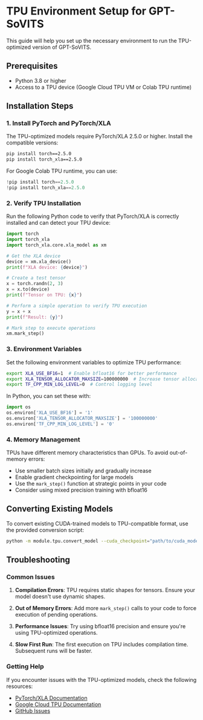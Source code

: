 # TPU Environment Setup for GPT-SoVITS

This guide will help you set up the necessary environment to run the TPU-optimized version of GPT-SoVITS.

## Prerequisites

- Python 3.8 or higher
- Access to a TPU device (Google Cloud TPU VM or Colab TPU runtime)

## Installation Steps

### 1. Install PyTorch and PyTorch/XLA

The TPU-optimized models require PyTorch/XLA 2.5.0 or higher. Install the compatible versions:

```bash
pip install torch==2.5.0
pip install torch_xla==2.5.0
```

For Google Colab TPU runtime, you can use:

```python
!pip install torch==2.5.0
!pip install torch_xla==2.5.0
```

### 2. Verify TPU Installation

Run the following Python code to verify that PyTorch/XLA is correctly installed and can detect your TPU device:

```python
import torch
import torch_xla
import torch_xla.core.xla_model as xm

# Get the XLA device
device = xm.xla_device()
print(f"XLA device: {device}")

# Create a test tensor
x = torch.randn(2, 3)
x = x.to(device)
print(f"Tensor on TPU: {x}")

# Perform a simple operation to verify TPU execution
y = x + x
print(f"Result: {y}")

# Mark step to execute operations
xm.mark_step()
```

### 3. Environment Variables

Set the following environment variables to optimize TPU performance:

```bash
export XLA_USE_BF16=1  # Enable bfloat16 for better performance
export XLA_TENSOR_ALLOCATOR_MAXSIZE=100000000  # Increase tensor allocator size
export TF_CPP_MIN_LOG_LEVEL=0  # Control logging level
```

In Python, you can set these with:

```python
import os
os.environ['XLA_USE_BF16'] = '1'
os.environ['XLA_TENSOR_ALLOCATOR_MAXSIZE'] = '100000000'
os.environ['TF_CPP_MIN_LOG_LEVEL'] = '0'
```

### 4. Memory Management

TPUs have different memory characteristics than GPUs. To avoid out-of-memory errors:

- Use smaller batch sizes initially and gradually increase
- Enable gradient checkpointing for large models
- Use the `mark_step()` function at strategic points in your code
- Consider using mixed precision training with bfloat16

## Converting Existing Models

To convert existing CUDA-trained models to TPU-compatible format, use the provided conversion script:

```bash
python -m module.tpu.convert_model --cuda_checkpoint="path/to/cuda_model.pth" --tpu_output="path/to/tpu_model.pth"
```

## Troubleshooting

### Common Issues

1. **Compilation Errors**: TPU requires static shapes for tensors. Ensure your model doesn't use dynamic shapes.

2. **Out of Memory Errors**: Add more `mark_step()` calls to your code to force execution of pending operations.

3. **Performance Issues**: Try using bfloat16 precision and ensure you're using TPU-optimized operations.

4. **Slow First Run**: The first execution on TPU includes compilation time. Subsequent runs will be faster.

### Getting Help

If you encounter issues with the TPU-optimized models, check the following resources:

- [PyTorch/XLA Documentation](https://pytorch.org/xla/)
- [Google Cloud TPU Documentation](https://cloud.google.com/tpu/docs/)
- [GitHub Issues](https://github.com/RVC-Boss/GPT-SoVITS/issues)